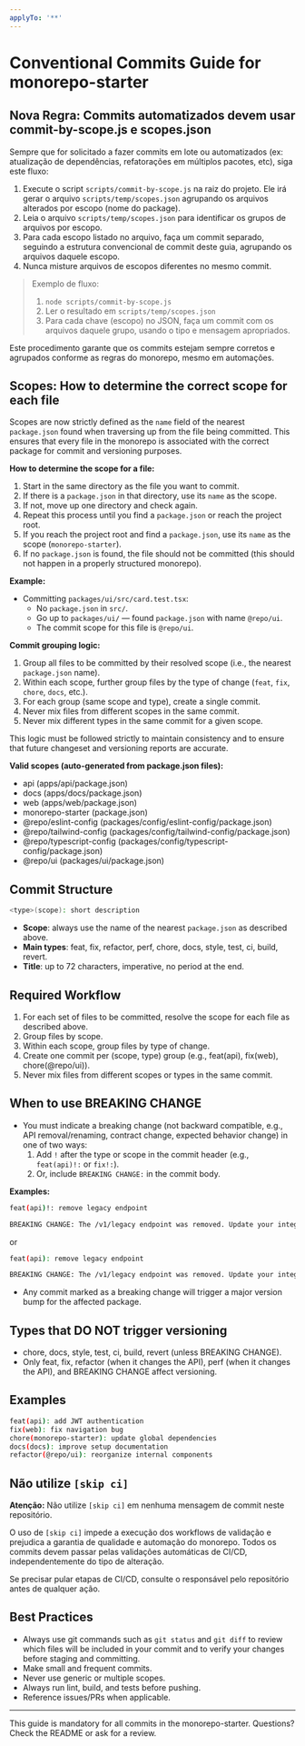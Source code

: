 ```yaml
---
applyTo: '**'
---
```


# Conventional Commits Guide for monorepo-starter

## Nova Regra: Commits automatizados devem usar commit-by-scope.js e scopes.json

Sempre que for solicitado a fazer commits em lote ou automatizados (ex: atualização de dependências, refatorações em múltiplos pacotes, etc), siga este fluxo:

1. Execute o script `scripts/commit-by-scope.js` na raiz do projeto. Ele irá gerar o arquivo `scripts/temp/scopes.json` agrupando os arquivos alterados por escopo (nome do package).
2. Leia o arquivo `scripts/temp/scopes.json` para identificar os grupos de arquivos por escopo.
3. Para cada escopo listado no arquivo, faça um commit separado, seguindo a estrutura convencional de commit deste guia, agrupando os arquivos daquele escopo.
4. Nunca misture arquivos de escopos diferentes no mesmo commit.

> Exemplo de fluxo:
>
> 1. `node scripts/commit-by-scope.js`
> 2. Ler o resultado em `scripts/temp/scopes.json`
> 3. Para cada chave (escopo) no JSON, faça um commit com os arquivos daquele grupo, usando o tipo e mensagem apropriados.

Este procedimento garante que os commits estejam sempre corretos e agrupados conforme as regras do monorepo, mesmo em automações.

## Scopes: How to determine the correct scope for each file

Scopes are now strictly defined as the `name` field of the nearest `package.json` found when traversing up from the file being committed. This ensures that every file in the monorepo is associated with the correct package for commit and versioning purposes.

**How to determine the scope for a file:**

1. Start in the same directory as the file you want to commit.
2. If there is a `package.json` in that directory, use its `name` as the scope.
3. If not, move up one directory and check again.
4. Repeat this process until you find a `package.json` or reach the project root.
5. If you reach the project root and find a `package.json`, use its `name` as the scope (`monorepo-starter`).
6. If no `package.json` is found, the file should not be committed (this should not happen in a properly structured monorepo).

**Example:**

- Committing `packages/ui/src/card.test.tsx`:
  - No `package.json` in `src/`.
  - Go up to `packages/ui/` — found `package.json` with name `@repo/ui`.
  - The commit scope for this file is `@repo/ui`.

**Commit grouping logic:**

1. Group all files to be committed by their resolved scope (i.e., the nearest `package.json` name).
2. Within each scope, further group files by the type of change (`feat`, `fix`, `chore`, `docs`, etc.).
3. For each group (same scope and type), create a single commit.
4. Never mix files from different scopes in the same commit.
5. Never mix different types in the same commit for a given scope.

This logic must be followed strictly to maintain consistency and to ensure that future changeset and versioning reports are accurate.

**Valid scopes (auto-generated from package.json files):**

<!-- BEGIN AUTO SCOPES -->

- api (apps/api/package.json)
- docs (apps/docs/package.json)
- web (apps/web/package.json)
- monorepo-starter (package.json)
- @repo/eslint-config (packages/config/eslint-config/package.json)
- @repo/tailwind-config (packages/config/tailwind-config/package.json)
- @repo/typescript-config (packages/config/typescript-config/package.json)
- @repo/ui (packages/ui/package.json)
<!-- END AUTO SCOPES -->

## Commit Structure

```bash
<type>(scope): short description
```

- **Scope**: always use the name of the nearest `package.json` as described above.
- **Main types**: feat, fix, refactor, perf, chore, docs, style, test, ci, build, revert.
- **Title**: up to 72 characters, imperative, no period at the end.

## Required Workflow

1. For each set of files to be committed, resolve the scope for each file as described above.
2. Group files by scope.
3. Within each scope, group files by type of change.
4. Create one commit per (scope, type) group (e.g., feat(api), fix(web), chore(@repo/ui)).
5. Never mix files from different scopes or types in the same commit.

## When to use BREAKING CHANGE

- You must indicate a breaking change (not backward compatible, e.g., API removal/renaming, contract change, expected behavior change) in one of two ways:
  1. Add `!` after the type or scope in the commit header (e.g., `feat(api)!:` or `fix!:`).
  2. Or, include `BREAKING CHANGE:` in the commit body.

**Examples:**

```bash
feat(api)!: remove legacy endpoint

BREAKING CHANGE: The /v1/legacy endpoint was removed. Update your integrations.
```

or

```bash
feat(api): remove legacy endpoint

BREAKING CHANGE: The /v1/legacy endpoint was removed. Update your integrations.
```

- Any commit marked as a breaking change will trigger a major version bump for the affected package.

## Types that DO NOT trigger versioning

- chore, docs, style, test, ci, build, revert (unless BREAKING CHANGE).
- Only feat, fix, refactor (when it changes the API), perf (when it changes the API), and BREAKING CHANGE affect versioning.

## Examples

```bash
feat(api): add JWT authentication
fix(web): fix navigation bug
chore(monorepo-starter): update global dependencies
docs(docs): improve setup documentation
refactor(@repo/ui): reorganize internal components
```

## Não utilize `[skip ci]`

**Atenção:** Não utilize `[skip ci]` em nenhuma mensagem de commit neste repositório.

O uso de `[skip ci]` impede a execução dos workflows de validação e prejudica a garantia de qualidade e automação do monorepo. Todos os commits devem passar pelas validações automáticas de CI/CD, independentemente do tipo de alteração.

Se precisar pular etapas de CI/CD, consulte o responsável pelo repositório antes de qualquer ação.

## Best Practices

- Always use git commands such as `git status` and `git diff` to review which files will be included in your commit and to verify your changes before staging and committing.
- Make small and frequent commits.
- Never use generic or multiple scopes.
- Always run lint, build, and tests before pushing.
- Reference issues/PRs when applicable.

---

This guide is mandatory for all commits in the monorepo-starter. Questions? Check the README or ask for a review.

